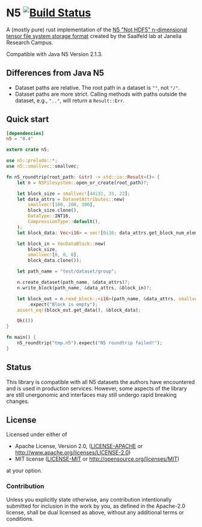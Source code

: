 # N5 [![Build Status](https://travis-ci.org/aschampion/rust-n5.svg?branch=master)](https://travis-ci.org/aschampion/rust-n5)

A (mostly pure) rust implementation of the [N5 "Not HDF5" n-dimensional tensor file system storage format](https://github.com/saalfeldlab/n5) created by the Saalfeld lab at Janelia Research Campus.

Compatible with Java N5 Version 2.1.3.

## Differences from Java N5
- Dataset paths are relative. The root path in a dataset is `""`, not `"/"`.
- Dataset paths are more strict. Calling methods with paths outside the dataset, e.g., `".."`, will return a `Result::Err`.

## Quick start

```toml
[dependencies]
n5 = "0.4"
```

```rust
extern crate n5;

use n5::prelude::*;
use n5::smallvec::smallvec;

fn n5_roundtrip(root_path: &str) -> std::io::Result<()> {
    let n = N5Filesystem::open_or_create(root_path)?;

    let block_size = smallvec![44i32, 33, 22];
    let data_attrs = DatasetAttributes::new(
        smallvec![100, 200, 300],
        block_size.clone(),
        DataType::INT16,
        CompressionType::default(),
    );
    let block_data: Vec<i16> = vec![0i16; data_attrs.get_block_num_elements()];

    let block_in = VecDataBlock::new(
        block_size,
        smallvec![0, 0, 0],
        block_data.clone());

    let path_name = "test/dataset/group";

    n.create_dataset(path_name, &data_attrs)?;
    n.write_block(path_name, &data_attrs, &block_in)?;

    let block_out = n.read_block::<i16>(path_name, &data_attrs, smallvec![0, 0, 0])?
        .expect("Block is empty");
    assert_eq!(block_out.get_data(), &block_data);

    Ok(())
}

fn main() {
    n5_roundtrip("tmp.n5").expect("N5 roundtrip failed!");
}
```

## Status

This library is compatible with all N5 datasets the authors have encountered and is used in production services. However, some aspects of the library are still unergonomic and interfaces may still undergo rapid breaking changes.

## License

Licensed under either of

- Apache License, Version 2.0, ([LICENSE-APACHE](LICENSE-APACHE) or http://www.apache.org/licenses/LICENSE-2.0)
- MIT license ([LICENSE-MIT](LICENSE-MIT) or http://opensource.org/licenses/MIT)

at your option.

### Contribution

Unless you explicitly state otherwise, any contribution intentionally submitted for inclusion in the work by you, as defined in the Apache-2.0 license, shall be dual licensed as above, without any additional terms or conditions.
